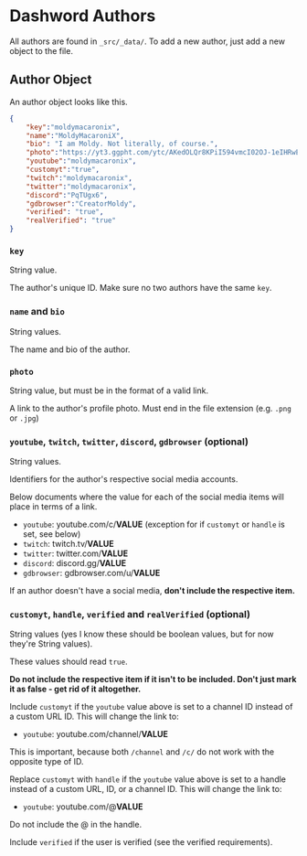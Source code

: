 # Dashword Authors

All authors are found in `_src/_data/`. To add a new author, just add a new object to the file.

## Author Object

An author object looks like this.

```json
{
    "key":"moldymacaronix",
    "name":"MoldyMacaroniX",
    "bio": "I am Moldy. Not literally, of course.",
    "photo":"https://yt3.ggpht.com/ytc/AKedOLQr8KPiI594vmcI02OJ-1eIHRwESVuzCRm1bsauNA=s900-c-k-c0x00ffffff-no-rj",
    "youtube":"moldymacaronix",
    "customyt":"true",
    "twitch":"moldymacaronix",
    "twitter":"moldymacaronix",
    "discord":"PqTUgx6",
    "gdbrowser":"CreatorMoldy",
    "verified": "true",
    "realVerified": "true"
}
```

### `key`

String value.

The author's unique ID. Make sure no two authors have the same `key`.

### `name` and `bio`

String values.

The name and bio of the author.

### `photo`

String value, but must be in the format of a valid link.

A link to the author's profile photo. Must end in the file extension (e.g. `.png` or `.jpg`)

### `youtube`, `twitch`, `twitter`, `discord`, `gdbrowser` (optional)

String values.

Identifiers for the author's respective social media accounts.

Below documents where the value for each of the social media items will place in terms of a link.

- `youtube`: youtube.com/c/**VALUE** (exception for if `customyt` or `handle` is set, see below)
- `twitch`: twitch.tv/**VALUE**
- `twitter`: twitter.com/**VALUE**
- `discord`: discord.gg/**VALUE**
- `gdbrowser`: gdbrowser.com/u/**VALUE**

If an author doesn't have a social media, **don't include the respective item.**

### `customyt`, `handle`,  `verified` and `realVerified`  (optional)

String values (yes I know these should be boolean values, but for now they're String values).

These values should read `true`.

**Do not include the respective item if it isn't to be included. Don't just mark it as false - get rid of it altogether.**

Include `customyt` if the `youtube` value above is set to a channel ID instead of a custom URL ID. This will change the link to:

- `youtube`: youtube.com/channel/**VALUE**

This is important, because both `/channel` and `/c/` do not work with the opposite type of ID.

Replace `customyt` with `handle` if the `youtube` value above is set to a handle instead of a custom URL, ID, or a channel ID. This will change the link to:

- `youtube`: youtube.com/@**VALUE**

Do not include the @ in the handle.

Include `verified` if the user is verified (see the verified requirements).

